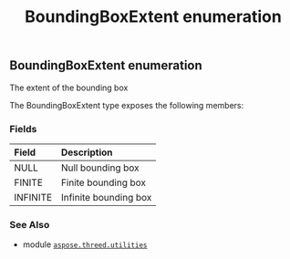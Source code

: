 ﻿---
title: BoundingBoxExtent enumeration
second_title: Aspose.3D for Python via .NET API References
description: 
type: docs
weight: 240
url: /aspose.threed.utilities/boundingboxextent/
is_root: false
---

## BoundingBoxExtent enumeration

The extent of the bounding box



The BoundingBoxExtent type exposes the following members:

### Fields
| Field | Description |
| :- | :- |
| NULL | Null bounding box |
| FINITE | Finite bounding box |
| INFINITE | Infinite bounding box |



### See Also
* module [`aspose.threed.utilities`](..)
